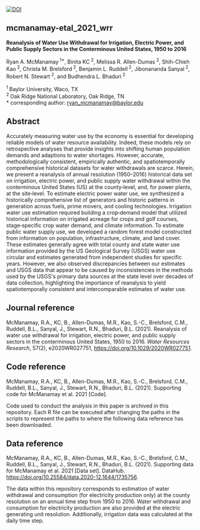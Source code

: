 [![DOI](https://zenodo.org/badge/320044664.svg)](https://zenodo.org/badge/latestdoi/320044664)

## mcmanamay-etal_2021_wrr

__Reanalysis of Water Use Withdrawal for Irrigation, Electric Power, and Public Supply Sectors in the Conterminous United States, 1950 to 2016__

Ryan A. McManamay<sup> 1\*</sup>, Binita KC<sup> 2</sup>, Melissa R. Allen-Dumas<sup> 2</sup>, Shih-Chieh Kao<sup> 2</sup>, Christa M. Brelsford<sup> 2</sup>, Benjamin L. Ruddell<sup> 2</sup>, Jibonananda Sanyal<sup> 2</sup>, Robert N. Stewart<sup> 2</sup>, and Budhendra L. Bhaduri<sup> 2</sup>

<sup>1 </sup> Baylor University, Waco, TX  
<sup>2 </sup> Oak Ridge National Laboratory, Oak Ridge, TN  
\* corresponding author: ryan_mcmanamay@baylor.edu

## Abstract
Accurately measuring water use by the economy is essential for developing reliable models of water resource availability. Indeed, these models rely on retrospective analyses that provide insights into shifting human population demands and adaptions to water shortages. However, accurate, methodologically consistent, empirically authentic, and spatiotemporally comprehensive historical datasets for water withdrawals are scarce. Herein, we present a reanalysis of annual resolution (1950–2016) historical data set on irrigation, electric power, and public supply water withdrawal within the conterminous United States (US) at the county‐level, and, for power plants, at the site‐level. To estimate electric power water use, we synthesized a historically comprehensive list of generators and historic patterns in generation across fuels, prime movers, and cooling technologies. Irrigation water use estimation required building a crop‐demand model that utilized historical information on irrigated acreage for crops and golf courses, stage‐specific crop water demand, and climate information. To estimate public water supply use, we developed a random forest model constructed from information on population, infrastructure, climate, and land cover. These estimates generally agree with total county and state water use information provided by the US Geological Survey (USGS) water use circular and estimates generated from independent studies for specific years. However, we also observed discrepancies between our estimates and USGS data that appear to be caused by inconsistencies in the methods used by the USGS's primary data sources at the state level over decades of data collection, highlighting the importance of reanalysis to yield spatiotemporally consistent and intercomparable estimates of water use.

## Journal reference
McManamay, R.A., KC, B., Allen-Dumas, M.R., Kao, S.-C., Brelsford, C.M., Ruddell, B.L., Sanyal, J., Stewart, R.N., Bhaduri, B.L. (2021). Reanalysis of water use withdrawal for irrigation, electric power, and public supply sectors in the conterminous United States, 1950 to 2016. *Water Resources Research*, 57(2), e2020WR027751, https://doi.org/10.1029/2020WR027751.

## Code reference
McManamay, R.A., KC, B., Allen-Dumas, M.R., Kao, S.-C., Brelsford, C.M., Ruddell, B.L., Sanyal, J., Stewart, R.N., Bhaduri, B.L. (2021). Supporting code for McManamay et al. 2021 [Code].

Code used to conduct the analysis in this paper is archived in this repository. Each R file can be executed after changing the paths in the scripts to represent the paths to where the following data reference has been downloaded.

## Data reference
McManamay, R.A., KC, B., Allen-Dumas, M.R., Kao, S.-C., Brelsford, C.M., Ruddell, B.L., Sanyal, J., Stewart, R.N., Bhaduri, B.L. (2021). Supporting data for McManamay et al. 2021 [Data set]. DataHub. https://doi.org/10.25584/data.2020-12.1644/1735756.

The data within this repository corresponds to estimation of water withdrawal and consumption (for electricity production only) at the county resolution on an annual time step from 1950 to 2016. Water withdrawal and consumption for electricity production are also provided at the electric generating unit resolution. Additionally, irrigation data was calculated at the daily time step.
